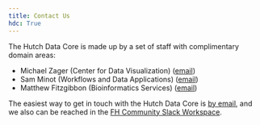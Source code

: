 ```yaml
---
title: Contact Us
hdc: True
---
```


The Hutch Data Core is made up by a set of staff with complimentary domain areas:

- Michael Zager (Center for Data Visualization) ([email](mailto:mzager@fredhutch.org))
- Sam Minot (Workflows and Data Applications) ([email](mailto:sminot@fredhutch.org))
- Matthew Fitzgibbon (Bioinformatics Services) ([email](mailto:mfitzgib@fredhutch.org))

The easiest way to get in touch with the Hutch Data Core is [by email](mailto:hutchdatacore@fredhutch.org),
and we also can be reached in the [FH Community Slack Workspace](http://fhbig.slack.com).
